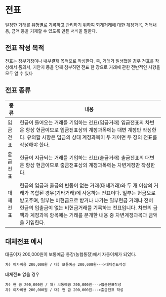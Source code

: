# 전표

일정한 거래를 유형별로 기록하고 관리하기 위하여 회계거래에 대한 계정과목, 거래내용, 금액 등을 기재할 수 있도록 만든 서식을 말한다. 

## 전표 작성 목적

전표는 장부기장이나 내부결재 목적으로 작성한다. 즉, 거래가 발생했을 경우 전표를 작성해서 품의서, 기안지 등을 함께 첨부하면 전표 한 장으로 거래에 관한 전반적인 사항을 모두 알 수 있다

## 전표 종류

|종류|내용|
|------|---|
|입금전표|현금이 들어오는 거래를 기입하는 전표(입금거래) 입금전표의 차변은 항상 현금이므로 입금전표상의 계정과목에는 대변 계정만 작성한다. 유의할 사항은 입금의 상대 계정과목이 두 개이면 두 장의 전표를 작성해야 한다.|
|출금전표|현금이 지급되는 거래를 기입하는 전표(출금거래) 출금전표의 대변은 항상 현금이므로 출금전표상의 계정과목에는 차변계정만 작성한다.|
|대체전표|현금의 입금과 출금의 변동이 없는 거래(대체거래)와 두 개 이상의 거래가 복합된 경우(기타거래)에 사용하는 전표이다. 일부는 현금으로 받고주며, 일부는 비현금으로 받거나 나가는 일부현금 거래나 전혀 현금의 입출금이 없는 비현금거래를 기록하는 전표입니다. 차변의 금액과 계정과목 항목에는 거래를 분개한 내용 중 차변계정과목과 금액을 기입한다.|


## 대체전표 예시

대출이자 200,000원이 보통예금 통장(농협통장)에서 자동이체가 되었다.

    차) 이자비용 200,000원 / 대) 보통예금 200,000원--->대체전표작성

대체전표 없을 경우

    차) 현 금 200,000원 / 대) 보통예금 200,000원--->입금전표작성
    차) 이자비용 200,000원 / 대) 현 금 200,000원--->출금전표 작성




